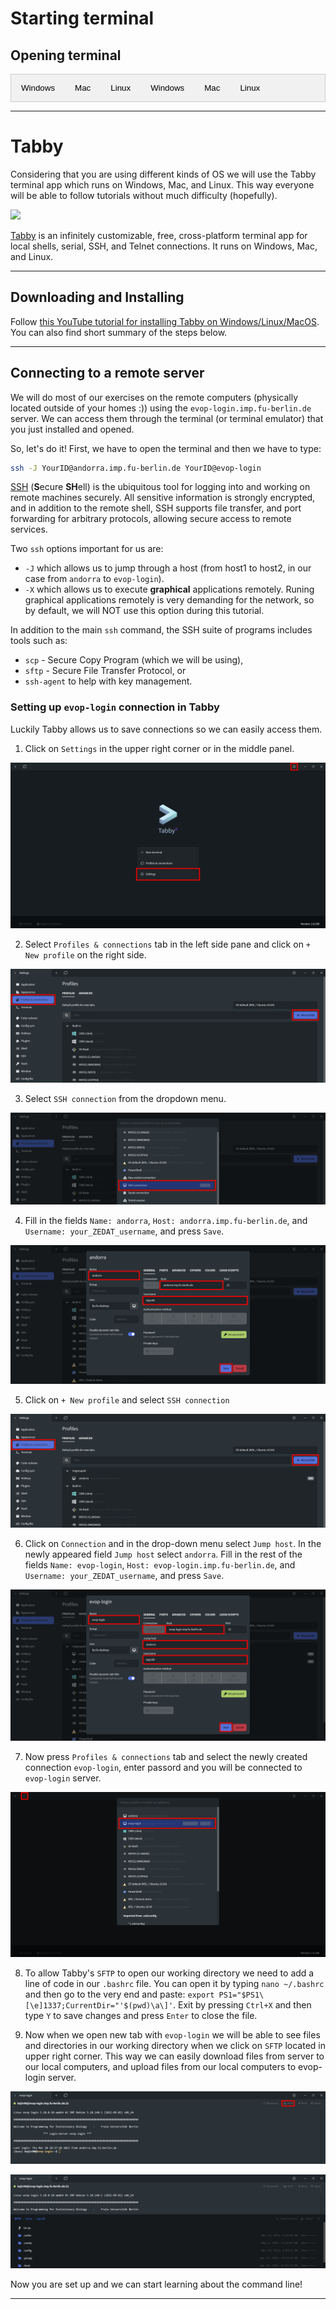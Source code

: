 <script>
function openTab(evt, tabName) {
  var i, tabcontent, tablinks;
  tabcontent = document.getElementsByClassName("tabcontent");
  for (i = 0; i < tabcontent.length; i++) {
    tabcontent[i].style.display = "none";
  }
  tablinks = document.getElementsByClassName("tablinks");
  for (i = 0; i < tablinks.length; i++) {
    tablinks[i].className = tablinks[i].className.replace(" active", "");
  }
  document.getElementById(tabName).style.display = "block";
  evt.currentTarget.className += " active";
}
</script>

<style>
.tab {
  overflow: hidden;
  border: 1px solid #ccc;
  background-color: #f1f1f1;
}

.tab button {
  background-color: inherit;
  float: left;
  border: none;
  outline: none;
  cursor: pointer;
  padding: 14px 16px;
  transition: 0.3s;
}

.tab button:hover {
  background-color: #ddd;
}

.tab button.active {
  background-color: #ccc;
}

.tabcontent {
  display: none;
  padding: 6px 12px;
  border: 1px solid #ccc;
  border-top: none;
}
</style>

# Starting terminal

## Opening terminal

<div class="tab">
  <button class="tablinks" onclick="openTab(event, 'tab1')">Windows</button>
  <button class="tablinks" onclick="openTab(event, 'tab2')">Mac</button>
  <button class="tablinks" onclick="openTab(event, 'tab3')">Linux</button>
  <button class="tablinks" onclick="openTab(event, 'tab4')">Windows</button>
  <button class="tablinks" onclick="openTab(event, 'tab5')">Mac</button>
  <button class="tablinks" onclick="openTab(event, 'tab6')">Linux</button>
</div>

<div id="tab1" class="tabcontent">
  <p>Unfortunately, Windows comes with `Command prompt` or `Windows PowerShell` which is not of interest for us. However, there are many possibilities for us who have Windows OS to use Unix like terminal (e.g. [Tabby](https://tabby.sh/), [MobaXterm](https://mobaxterm.mobatek.net/), [Ubuntu on Windows 10](https://ubuntu.com/tutorials/tutorial-ubuntu-on-windows#1-overview), [Babun](https://babun.github.io/), [Putty Manager](http://puttymanager.sourceforge.net/), [Cygwin](https://www.cygwin.com/), and many others)! For this tutorial we will use Tabby.</p>
</div>

<div id="tab2" class="tabcontent">
  <p>The Mac command-line is a program called **Terminal**. It is located in the `/Applications/Utilities/` folder. To find it, go to your `Applications` folder. Near the bottom, you should find a folder called `Utilities`. Go inside, and one of the applications listed is called `Terminal`. Double-click that application to open it.</p>
</div>

<div id="tab3" class="tabcontent">
  <p>To find it, click on `Applications` and search for `Terminal` or `Konsole`. Go ahead and open the **command-line**. When you open it you will see a new window, with a simple [prompt](https://en.wikipedia.org/wiki/Command-line_interface#Command_prompt) which indicates that the shell is ready for the input.</p>
</div>

------------------------------------------------------------------------

# Tabby

Considering that you are using different kinds of OS we will use the Tabby terminal app which runs on Windows, Mac, and Linux. This way everyone will be able to follow tutorials without much difficulty (hopefully).

![](https://user-images.githubusercontent.com/161476/126016449-a053012a-e322-48ed-a2ab-3ed4f3281465.png)

[Tabby](https://tabby.sh/) is an infinitely customizable, free, cross-platform terminal app for local shells, serial, SSH, and Telnet connections. It runs on Windows, Mac, and Linux.

---

## Downloading and Installing

Follow [this YouTube tutorial for installing Tabby on Windows/Linux/MacOS](https://www.youtube.com/watch?v=G03-5RE0ohg&t=2s). You can also find short summary of the steps below.


<div id="tab4" class="tabcontent">
  <p>1. Go to `https://github.com/Eugeny/tabby/releases/tag/v1.0.196`.
     2. Click on [tabby-1.0.196-setup-x64.exe](https://github.com/Eugeny/tabby/releases/download/v1.0.196/tabby-1.0.196-setup-x64.exe).
     3. Once `tabby-1.0.196-setup-x64.exe` is downloaded double-clicking on it and install it.
     4. To start the program search for app `Tabby Terminal`.</p>
</div>

<div id="tab5" class="tabcontent">
  <p>1. Go to `https://github.com/Eugeny/tabby/releases/tag/v1.0.196`.
     2. Click on [tabby-1.0.196-macos-x64.pkg](https://github.com/Eugeny/tabby/releases/download/v1.0.196/tabby-1.0.196-macos-x64.pkg).
     3. Once `tabby-1.0.196-macos-x64.pkg` is downloaded follow the installer.
     4. To start the program search for `Tabby` and open it.</p>
</div>

<div id="tab5" class="tabcontent">
  <p>[How to install Tabby Terminal on Ubuntu 22.04 Linux](https://linux.how2shout.com/how-to-install-tabby-terminal-on-ubuntu-22-04-linux/)</p>
</div>

---

## Connecting to a remote server

We will do most of our exercises on the remote computers (physically located outside of your homes :)) using the `evop-login.imp.fu-berlin.de` server. We can access them through the terminal (or terminal emulator) that you just installed and opened.

So, let's do it! First, we have to open the terminal and then we have to type:

``` bash
ssh -J YourID@andorra.imp.fu-berlin.de YourID@evop-login
```
[SSH](https://wiki.gentoo.org/wiki/SSH) (**S**ecure **SH**ell) is the ubiquitous tool for logging into and working on remote machines securely. All sensitive information is strongly encrypted, and in addition to the remote shell, SSH supports file transfer, and port forwarding for arbitrary protocols, allowing secure access to remote services. 

Two `ssh` options important for us are: 
- `-J` which allows us to jump through a host (from host1 to host2, in our case from `andorra` to `evop-login`).
- `-X` which allows us to execute **graphical** applications remotely. Runing graphical applications remotely is very demanding for the network, so by default, we will NOT use this option during this tutorial.

In addition to the main `ssh` command, the SSH suite of programs includes tools such as:

* `scp` - Secure Copy Program (which we will be using), 
* `sftp` - Secure File Transfer Protocol, or 
* `ssh-agent` to help with key management.


### Setting up `evop-login` connection in Tabby

Luckily Tabby allows us to save connections so we can easily access them.

1. Click on `Settings` in the upper right corner or in the middle panel.

![Step 1](pics/Tabby_Step_01.png)

2. Select `Profiles & connections` tab in the left side pane and click on `+ New profile` on the right side.

![Step 2](pics/Tabby_Step_02.png)

3. Select `SSH connection` from the dropdown menu.

![Step 3](pics/Tabby_Step_03.png)

4. Fill in the fields `Name: andorra`, `Host: andorra.imp.fu-berlin.de`, and `Username: your_ZEDAT_username`, and press `Save`.

![Step 4](pics/Tabby_Step_04.png)

5. Click on `+ New profile` and select `SSH connection`

![Step 5](pics/Tabby_Step_05.png)

6. Click on `Connection` and in the drop-down menu select `Jump host`. In the newly appeared field `Jump host` select `andorra`. Fill in the rest of the fields `Name: evop-login`, `Host: evop-login.imp.fu-berlin.de`, and `Username: your_ZEDAT_username`, and press `Save`.

![Step 6](pics/Tabby_Step_06.png)

7. Now press `Profiles & connections` tab and select the newly created connection `evop-login`, enter passord and you will be connected to `evop-login` server.

![Step 7](pics/Tabby_Step_07.png)

8. To allow Tabby's `SFTP` to open our working directory we need to add a line of code in our `.bashrc` file. You can open it by typing `nano ~/.bashrc` and then go to the very end and paste: `export PS1="$PS1\[\e]1337;CurrentDir="'$(pwd)\a\]'`. Exit by pressing `Ctrl+X` and then type `Y` to save changes and press `Enter` to close the file.

9. Now when we open new tab with `evop-login` we will be able to see files and directories in our working directory when we click on `SFTP` located in upper right corner. This way we can easily download files from server to our local computers, and upload files from our local computers to evop-login server.

![Step 8](pics/Tabby_Step_08.png)

![Step 9](pics/Tabby_Step_09.png)


Now you are set up and we can start learning about the command line!

------------------------------------------------------------------------







